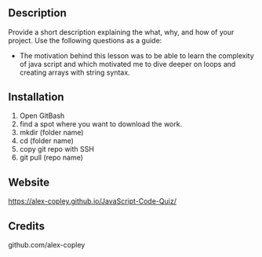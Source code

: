 # <Web-APIs-Code-Quiz>
## Description
Provide a short description explaining the what, why, and how of your project. Use the following questions as a guide:
- The motivation behind this lesson was to be able to learn the complexity of java script and which motivated me to dive deeper on loops and creating arrays with string syntax.
## Installation
1. Open GitBash
2. find a spot where you want to download the work.
3. mkdir (folder name)
4. cd (folder name)
5. copy git repo with SSH
6. git pull (repo name)
## Website
https://alex-copley.github.io/JavaScript-Code-Quiz/
## Credits
github.com/alex-copley
